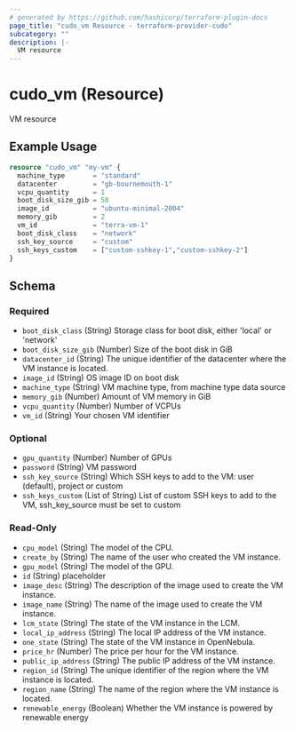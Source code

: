 ```yaml
---
# generated by https://github.com/hashicorp/terraform-plugin-docs
page_title: "cudo_vm Resource - terraform-provider-cudo"
subcategory: ""
description: |-
  VM resource
---
```


# cudo_vm (Resource)

VM resource

## Example Usage

```terraform
resource "cudo_vm" "my-vm" {
  machine_type       = "standard"
  datacenter         = "gb-bournemouth-1"
  vcpu_quantity      = 1
  boot_disk_size_gib = 50
  image_id           = "ubuntu-minimal-2004"
  memory_gib         = 2
  vm_id              = "terra-vm-1"
  boot_disk_class    = "network"
  ssh_key_source     = "custom"
  ssh_keys_custom    = ["custom-sshkey-1","custom-sshkey-2"]
}
```

<!-- schema generated by tfplugindocs -->
## Schema

### Required

- `boot_disk_class` (String) Storage class for boot disk, either 'local' or 'network'
- `boot_disk_size_gib` (Number) Size of the boot disk in GiB
- `datacenter_id` (String) The unique identifier of the datacenter where the VM instance is located.
- `image_id` (String) OS image ID on boot disk
- `machine_type` (String) VM machine type, from machine type data source
- `memory_gib` (Number) Amount of VM memory in GiB
- `vcpu_quantity` (Number) Number of VCPUs
- `vm_id` (String) Your chosen VM identifier

### Optional

- `gpu_quantity` (Number) Number of GPUs
- `password` (String) VM password
- `ssh_key_source` (String) Which SSH keys to add to the VM: user (default), project or custom
- `ssh_keys_custom` (List of String) List of custom SSH keys to add to the VM, ssh_key_source must be set to custom

### Read-Only

- `cpu_model` (String) The model of the CPU.
- `create_by` (String) The name of the user who created the VM instance.
- `gpu_model` (String) The model of the GPU.
- `id` (String) placeholder
- `image_desc` (String) The description of the image used to create the VM instance.
- `image_name` (String) The name of the image used to create the VM instance.
- `lcm_state` (String) The state of the VM instance in the LCM.
- `local_ip_address` (String) The local IP address of the VM instance.
- `one_state` (String) The state of the VM instance in OpenNebula.
- `price_hr` (Number) The price per hour for the VM instance.
- `public_ip_address` (String) The public IP address of the VM instance.
- `region_id` (String) The unique identifier of the region where the VM instance is located.
- `region_name` (String) The name of the region where the VM instance is located.
- `renewable_energy` (Boolean) Whether the VM instance is powered by renewable energy


